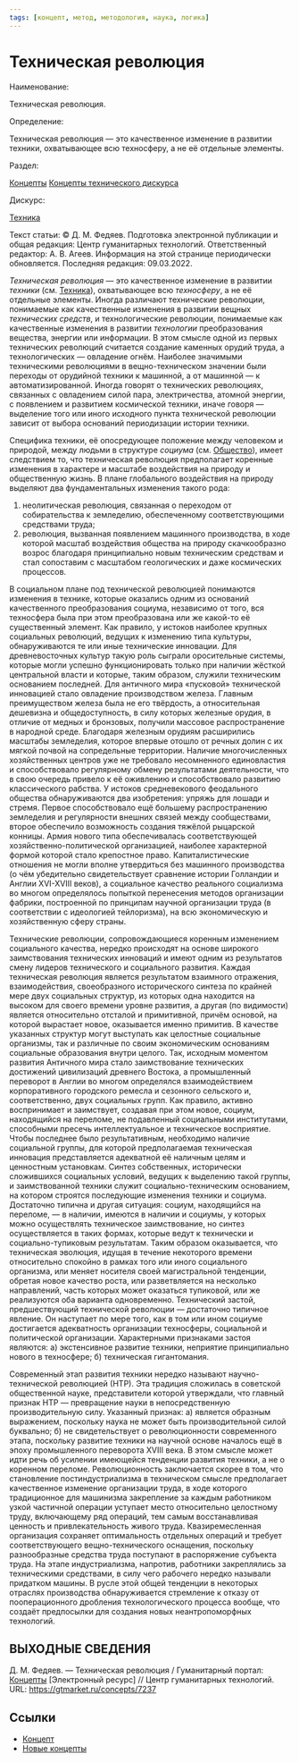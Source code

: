 ```yaml
---
tags: [концепт, метод, методология, наука, логика]
---
```

# Техническая революция

Наименование:

Техническая революция.

Определение:

Техническая революция — это качественное изменение в развитии техники, охватывающее всю техносферу, а не её отдельные элементы.

Раздел:

[Концепты](https://gtmarket.ru/concepts/)  [Концепты технического дискурса](https://gtmarket.ru/concepts/technical-concepts)

Дискурс:

[Техника](https://gtmarket.ru/concepts/6877)

Текст статьи: © Д. М. Федяев. Подготовка электронной публикации и общая редакция: Центр гуманитарных технологий. Ответственный редактор: А. В. Агеев. Информация на этой странице периодически обновляется. Последняя редакция: 09.03.2022.

_Техническая революция_ — это качественное изменение в развитии _техники_ (см. [Техника](https://gtmarket.ru/concepts/6877)), охватывающее всю _техносферу_, а не её отдельные элементы. Иногда различают технические революции, понимаемые как качественные изменения в развитии вещных _технических средств_, и технологические революции, понимаемые как качественные изменения в развитии _технологии_ преобразования вещества, энергии или информации. В этом смысле одной из первых технических революций считается создание каменных орудий труда, а технологических — овладение огнём. Наиболее значимыми техническими революциями в вещно-техническом значении были переходы от орудийной техники к машинной, а от машинной — к автоматизированной. Иногда говорят о технических революциях, связанных с овладением силой пара, электричества, атомной энергии, с появлением и развитием космической техники, иначе говоря — выделение того или иного исходного пункта технической революции зависит от выбора оснований периодизации истории техники.

Специфика техники, её опосредующее положение между человеком и природой, между людьми в структуре _социума_ (см. [Общество](https://gtmarket.ru/concepts/6866)), имеет следствием то, что техническая революция предполагает коренные изменения в характере и масштабе воздействия на природу и общественную жизнь. В плане глобального воздействия на природу выделяют два фундаментальных изменения такого рода:

1. неолитическая революция, связанная о переходом от собирательства к земледелию, обеспеченному соответствующими средствами труда;
2. революция, вызванная появлением машинного производства, в ходе которой масштаб воздействия общества на природу скачкообразно возрос благодаря принципиально новым техническим средствам и стал сопоставим с масштабом геологических и даже космических процессов.

В социальном плане под технической революцией понимаются изменения в технике, которые оказались одним из оснований качественного преобразования социума, независимо от того, вся техносфера была при этом преобразована или же какой-то её существенный элемент. Как правило, у истоков наиболее крупных социальных революций, ведущих к изменению типа культуры, обнаруживаются те или иные технические инновации. Для древневосточных культур такую роль сыграли оросительные системы, которые могли успешно функционировать только при наличии жёсткой центральной власти и которые, таким образом, служили техническим основанием последней. Для античного мира «пусковой» технической инновацией стало овладение производством железа. Главным преимуществом железа была не его твёрдость, а относительная дешевизна и общедоступность, в силу которых железные орудия, в отличие от медных и бронзовых, получили массовое распространение в народной среде. Благодаря железным орудиям расширились масштабы земледелия, которое впервые отошло от речных долин с их мягкой почвой на сопредельные территории. Наличие многочисленных хозяйственных центров уже не требовало несомненного единовластия и способствовало регулярному обмену результатами деятельности, что в свою очередь привело к её оживлению и способствовало развитию классического рабства. У истоков средневекового феодального общества обнаруживаются два изобретения: упряжь для лошади и стремя. Первое способствовало ещё большему распространению земледелия и регулярности внешних связей между сообществами, второе обеспечило возможность создания тяжёлой рыцарской конницы. Армия нового типа обеспечивалась соответствующей хозяйственно-политической организацией, наиболее характерной формой которой стало крепостное право. Капиталистические отношения не могли вполне утвердиться без машинного производства (о чём убедительно свидетельствует сравнение истории Голландии и Англии XVI-XVIII веков), а социальное качество реального социализма во многом определялось попыткой перенесения методов организации фабрики, построенной по принципам научной организации труда (в соответствии с идеологией тейлоризма), на всю экономическую и хозяйственную сферу страны.

Технические революции, сопровождающиеся коренным изменением социального качества, нередко происходят на основе широкого заимствования технических инноваций и имеют одним из результатов смену лидеров технического и социального развития. Каждая техническая революция является результатом взаимного отражения, взаимодействия, своеобразного исторического синтеза по крайней мере двух социальных структур, из которых одна находится на высоком для своего времени уровне развития, а другая (по видимости) является относительно отсталой и примитивной, причём основой, на которой вырастает новое, оказывается именно примитив. В качестве указанных структур могут выступать как целостные социальные организмы, так и различные по своим экономическим основаниям социальные образования внутри целого. Так, исходным моментом развития Античного мира стало заимствование технических достижений цивилизаций древнего Востока, а промышленный переворот в Англии во многом определялся взаимодействием корпоративного городского ремесла и сезонного сельского и, соответственно, двух социальных групп. Как правило, активно воспринимает и заимствует, создавая при этом новое, социум, находящийся на переломе, не подавленный социальными институтами, способными пресечь интеллектуальное и техническое восприятие. Чтобы последнее было результативным, необходимо наличие социальной группы, для которой предполагаемая техническая инновация представляется адекватной её наличным целям и ценностным установкам. Синтез собственных, исторически сложившихся социальных условий, ведущих к выделению такой группы, и заимствованной техники служит социально-техническим основанием, на котором строятся последующие изменения техники и социума. Достаточно типична и другая ситуация: социум, находящийся на переломе, — в наличии, имеются в наличии и социумы, у которых можно осуществлять техническое заимствование, но синтез осуществляется в таких формах, которые ведут к технически и социально-тупиковым результатам. Таким образом оказывается, что техническая эволюция, идущая в течение некоторого времени относительно спокойно в рамках того или иного социального организма, или меняет носителя своей магистральной тенденции, обретая новое качество роста, или разветвляется на несколько направлений, часть которых может оказаться тупиковой, или же реализуются оба варианта одновременно. Технический застой, предшествующий технической революции — достаточно типичное явление. Он наступает по мере того, как в том или ином социуме достигается адекватность организации техносферы, социальной и политической организации. Характерными признаками застоя являются: а) экстенсивное развитие техники, неприятие принципиально нового в техносфере; б) техническая гигантомания.

Современный этап развития техники нередко называют научно-технической революцией (НТР). Эта традиция сложилась в советской общественной науке, представители которой утверждали, что главный признак НТР — превращение науки в непосредственную производительную силу. Указанный признак: а) является образным выражением, поскольку наука не может быть производительной силой буквально; б) не свидетельствует о революционности современного этапа, поскольку развитие техники на научной основе началось ещё в эпоху промышленного переворота XVIII века. В этом смысле может идти речь об усилении имеющейся тенденции развития техники, а не о коренном переломе. Революционность заключается скорее в том, что становление постиндустриализма в техническом смысле предполагает качественное изменение организации труда, в ходе которого традиционное для машинизма закрепление за каждым работником узкой частичной операции уступает место относительно целостному труду, включающему ряд операций, тем самым восстанавливая ценность и привлекательность живого труда. Квазиремесленная организация сохраняет оптимальность отдельных операций и требует соответствующего вещно-технического оснащения, поскольку разнообразные средства труда поступают в распоряжение субъекта труда. На этапе индустриализма, напротив, работники закреплялись за техническими средствами, в силу чего рабочего нередко называли придатком машины. В русле этой общей тенденции в некоторых отраслях производства обнаруживается стремление к отказу от пооперационного дробления технологического процесса вообще, что создаёт предпосылки для создания новых неантропоморфных технологий.

## ВЫХОДНЫЕ СВЕДЕНИЯ

Д. М. Федяев. — Техническая революция / Гуманитарный портал: [Концепты](https://gtmarket.ru/concepts/) [Электронный ресурс] // Центр гуманитарных технологий. URL: <https://gtmarket.ru/concepts/7237>

## Ссылки

* [Концепт](Концепт.md)
* [Новые концепты](Новые%20концепты.md)

